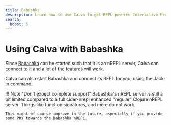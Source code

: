 ```yaml
---
title: Babashka
description: Learn how to use Calva to get REPL powered Interactive Programming with Babashka, a civilized scripting language and task manager.
search:
  boost: 5
---
```


# Using Calva with Babashka

Since [Babashka](https://babashka.org) can be started such that it is an nREPL server, Calva can connect to it and a lot of the features will work.

Calva can also start Babashka and connect its REPL for you, using the Jack-in command.

!!! Note "Don't expect complete support"
    Babashka's nREPL server is still a bit limited compared to a full cider-nrepl enhanced "regular" Clojure nREPL server. Things like function signatures, and more do not work. 
    
    This might of course improve in the future, especially if you provide some PRs towards the Babashka nREPL.